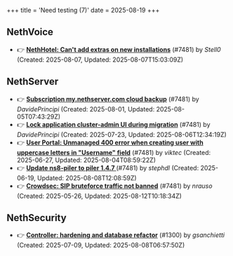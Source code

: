 +++
title = 'Need testing (7)'
date = 2025-08-19
+++

## NethVoice
- :point_right: **[NethHotel: Can't add extras on new installations](https://github.com/NethServer/dev/issues/7600)** (#7481) by *Stell0* (Created: 2025-08-07, Updated: 2025-08-07T15:03:09Z)

## NethServer
- :point_right: **[Subscription my.nethserver.com cloud backup](https://github.com/NethServer/dev/issues/7594)** (#7481) by *DavidePrincipi* (Created: 2025-08-01, Updated: 2025-08-05T07:43:29Z)
- :point_right: **[Lock application cluster-admin UI during migration](https://github.com/NethServer/dev/issues/7567)** (#7481) by *DavidePrincipi* (Created: 2025-07-23, Updated: 2025-08-06T12:34:19Z)
- :point_right: **[User Portal: Unmanaged 400 error when creating user with uppercase letters in "Username" field](https://github.com/NethServer/dev/issues/7532)** (#7481) by *viktec* (Created: 2025-06-27, Updated: 2025-08-04T08:59:22Z)
- :point_right: **[Update ns8-piler to piler 1.4.7 ](https://github.com/NethServer/dev/issues/7516)** (#7481) by *stephdl* (Created: 2025-06-19, Updated: 2025-08-08T12:08:59Z)
- :point_right: **[Crowdsec: SIP bruteforce traffic not banned](https://github.com/NethServer/dev/issues/7481)** (#7481) by *nrauso* (Created: 2025-05-26, Updated: 2025-08-12T10:18:34Z)

## NethSecurity
- :point_right: **[Controller: hardening and database refactor](https://github.com/NethServer/nethsecurity/issues/1300)** (#1300) by *gsanchietti* (Created: 2025-07-09, Updated: 2025-08-08T06:57:50Z)

